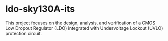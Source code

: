# ldo-sky130A-its
This project focuses on the design, analysis, and verification of a CMOS Low Dropout Regulator (LDO) integrated with Undervoltage Lockout (UVLO) protection circuit. 
